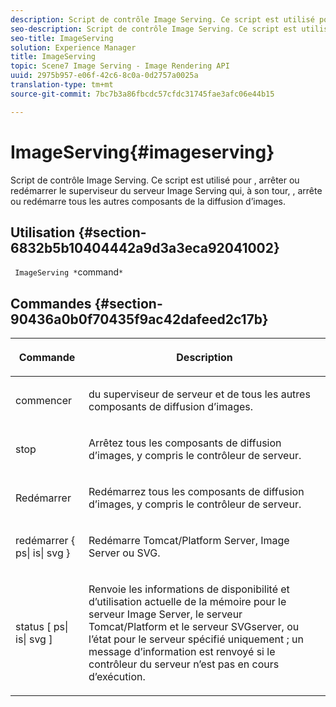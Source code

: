 ```yaml
---
description: Script de contrôle Image Serving. Ce script est utilisé pour , arrêter ou redémarrer le superviseur du serveur Image Serving qui, à son tour, , arrête ou redémarre tous les autres composants de la diffusion d’images.
seo-description: Script de contrôle Image Serving. Ce script est utilisé pour , arrêter ou redémarrer le superviseur du serveur Image Serving qui, à son tour, , arrête ou redémarre tous les autres composants de la diffusion d’images.
seo-title: ImageServing
solution: Experience Manager
title: ImageServing
topic: Scene7 Image Serving - Image Rendering API
uuid: 2975b957-e06f-42c6-8c0a-0d2757a0025a
translation-type: tm+mt
source-git-commit: 7bc7b3a86fbcdc57cfdc31745fae3afc06e44b15

---
```



# ImageServing{#imageserving}

Script de contrôle Image Serving. Ce script est utilisé pour , arrêter ou redémarrer le superviseur du serveur Image Serving qui, à son tour, , arrête ou redémarre tous les autres composants de la diffusion d’images.

## Utilisation {#section-6832b5b10404442a9d3a3eca92041002}

` ImageServing *`command`*`

## Commandes {#section-90436a0b0f70435f9ac42dafeed2c17b}

<table id="table_692C6A043F9747C88929FF20373EC88C"> 
 <thead> 
  <tr> 
   <th colname="col1" class="entry"> <p>Commande </p> </th> 
   <th colname="col2" class="entry"> <p>Description </p> </th> 
  </tr> 
 </thead>
 <tbody> 
  <tr> 
   <td colname="col1"> <p> <span class="codeph"> commencer </span> </p> </td> 
   <td colname="col2"> <p> du superviseur de serveur et de tous les autres composants de diffusion d’images. </p> </td> 
  </tr> 
  <tr> 
   <td colname="col1"> <p> <span class="codeph"> stop </span> </p> </td> 
   <td colname="col2"> <p> Arrêtez tous les composants de diffusion d’images, y compris le contrôleur de serveur. </p> </td> 
  </tr> 
  <tr> 
   <td colname="col1"> <p> <span class="codeph"> Redémarrer </span> </p> </td> 
   <td colname="col2"> <p>Redémarrez tous les composants de diffusion d’images, y compris le contrôleur de serveur. </p> </td> 
  </tr> 
  <tr> 
   <td colname="col1"> <p> <span class="codeph"> redémarrer { ps| is| svg } </span> </p> </td> 
   <td colname="col2"> <p> Redémarre Tomcat/Platform Server, Image Server ou SVG. </p> </td> 
  </tr> 
  <tr> 
   <td colname="col1"> <p> <span class="codeph"> status [ ps| is| svg ] </span> </p> </td> 
   <td colname="col2"> <p>Renvoie les informations de disponibilité et d’utilisation actuelle de la mémoire pour le serveur Image Server, le serveur Tomcat/Platform et le serveur SVGserver, ou l’état pour le serveur spécifié uniquement ; un message d’information est renvoyé si le contrôleur du serveur n’est pas en cours d’exécution. </p> </td> 
  </tr> 
 </tbody> 
</table>

